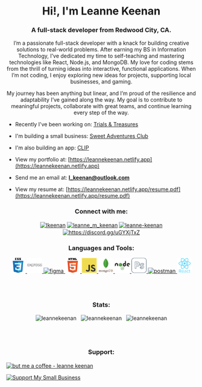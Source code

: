 <h1 align="center">Hi!, I'm Leanne Keenan</h1>
<h3 align="center">A full-stack developer from Redwood City, CA.</h3>


<p align="center">
I’m a passionate full-stack developer with a knack for building creative solutions to real-world problems. After earning my BS in Information Technology, I’ve dedicated my time to self-teaching and mastering technologies like React, Node.js, and MongoDB. My love for coding stems from the thrill of turning ideas into interactive, functional applications. When I’m not coding, I enjoy exploring new ideas for projects, supporting local businesses, and gaming.
</p>
<p align="center">
My journey has been anything but linear, and I’m proud of the resilience and adaptability I’ve gained along the way. My goal is to contribute to meaningful projects, collaborate with great teams, and continue learning every step of the way.
</p>

- Recently I've been working on: [Trials & Treasures](https://trialsandtreasures.netlify.app/)

- I'm building a small business: [Sweet Adventures Club](https://sweetadventuresclub.netlify.app)

- I'm also building an app: [CLIP](https://clipapp.netlify.app)

- View my portfolio at: [https://leannekeenan.netlify.app](https://leannekeenan.netlify.app)

- Send me an email at: **l_keenan@outlook.com**

- View my resume at: [https://leannekeenan.netlify.app/resume.pdf](https://leannekeenan.netlify.app/resume.pdf)

<h3 align="center">Connect with me:</h3>
<p align="center">
<a href="https://codepen.io/lkeenan" target="blank"><img align="center" src="https://raw.githubusercontent.com/rahuldkjain/github-profile-readme-generator/master/src/images/icons/Social/codepen.svg" alt="lkeenan" height="30" width="40" /></a>
<a href="https://twitter.com/leanne_m_keenan" target="blank"><img align="center" src="https://raw.githubusercontent.com/rahuldkjain/github-profile-readme-generator/master/src/images/icons/Social/twitter.svg" alt="leanne_m_keenan" height="30" width="40" /></a>
<a href="https://linkedin.com/in/leanne-keenan" target="blank"><img align="center" src="https://raw.githubusercontent.com/rahuldkjain/github-profile-readme-generator/master/src/images/icons/Social/linked-in-alt.svg" alt="leanne-keenan" height="30" width="40" /></a>
<a href="https://discord.gg/https://discord.gg/uGYXjTxZ" target="blank"><img align="center" src="https://raw.githubusercontent.com/rahuldkjain/github-profile-readme-generator/master/src/images/icons/Social/discord.svg" alt="https://discord.gg/uGYXjTxZ" height="30" width="40" /></a>
</p>

<h3 align="center">Languages and Tools:</h3>
<p align="center"> <a href="https://www.w3schools.com/css/" target="_blank" rel="noreferrer"> <img src="https://raw.githubusercontent.com/devicons/devicon/master/icons/css3/css3-original-wordmark.svg" alt="css3" width="40" height="40"/> </a> <a href="https://expressjs.com" target="_blank" rel="noreferrer"> <img src="https://raw.githubusercontent.com/devicons/devicon/master/icons/express/express-original-wordmark.svg" alt="express" width="40" height="40"/> </a> <a href="https://www.figma.com/" target="_blank" rel="noreferrer"> <img src="https://www.vectorlogo.zone/logos/figma/figma-icon.svg" alt="figma" width="40" height="40"/> </a> <a href="https://www.w3.org/html/" target="_blank" rel="noreferrer"> <img src="https://raw.githubusercontent.com/devicons/devicon/master/icons/html5/html5-original-wordmark.svg" alt="html5" width="40" height="40"/> </a> <a href="https://developer.mozilla.org/en-US/docs/Web/JavaScript" target="_blank" rel="noreferrer"> <img src="https://raw.githubusercontent.com/devicons/devicon/master/icons/javascript/javascript-original.svg" alt="javascript" width="40" height="40"/> </a> <a href="https://www.mongodb.com/" target="_blank" rel="noreferrer"> <img src="https://raw.githubusercontent.com/devicons/devicon/master/icons/mongodb/mongodb-original-wordmark.svg" alt="mongodb" width="40" height="40"/> </a> <a href="https://nodejs.org" target="_blank" rel="noreferrer"> <img src="https://raw.githubusercontent.com/devicons/devicon/master/icons/nodejs/nodejs-original-wordmark.svg" alt="nodejs" width="40" height="40"/> </a> <a href="https://www.photoshop.com/en" target="_blank" rel="noreferrer"> <img src="https://raw.githubusercontent.com/devicons/devicon/master/icons/photoshop/photoshop-line.svg" alt="photoshop" width="40" height="40"/> </a> <a href="https://postman.com" target="_blank" rel="noreferrer"> <img src="https://www.vectorlogo.zone/logos/getpostman/getpostman-icon.svg" alt="postman" width="40" height="40"/> </a> <a href="https://reactjs.org/" target="_blank" rel="noreferrer"> <img src="https://raw.githubusercontent.com/devicons/devicon/master/icons/react/react-original-wordmark.svg" alt="react" width="40" height="40"/> </a> </p>

<br><br>
<h3 align="center">Stats:</h3>
<p align="center">
  

  <img src="https://github-readme-stats.vercel.app/api?username=leannekeenan&show_icons=true&locale=en" alt="leannekeenan" />
  &nbsp;
  <img src="https://github-readme-streak-stats.herokuapp.com/?user=leannekeenan&" alt="leannekeenan" />
   &nbsp;
  <img src="https://github-readme-stats.vercel.app/api/top-langs?username=leannekeenan&show_icons=true&locale=en&layout=compact" alt="leannekeenan" />

</p>

<br><br>

<h3 align="center">Support:</h3>
<p>
  <a href="https://www.buymeacoffee.com/leannekeenan" target="blank"> 
    <img align="center" src="https://cdn.buymeacoffee.com/buttons/v2/default-yellow.png" height="50" width="210" alt="but me a coffee - leanne keenan" />
  </a>

  [![Support My Small Business](https://cdn.buymeacoffee.com/buttons/default-yellow.png)](https://sweetadventuresclub.netlify.app)
  


</p>


